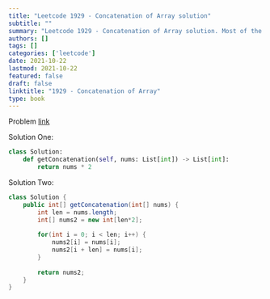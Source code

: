 ```yaml
---
title: "Leetcode 1929 - Concatenation of Array solution"
subtitle: ""
summary: "Leetcode 1929 - Concatenation of Array solution. Most of the solutions are written in Python and Javascript, when possible multiple solutions are added."
authors: []
tags: []
categories: ['leetcode']
date: 2021-10-22
lastmod: 2021-10-22
featured: false
draft: false
linktitle: "1929 - Concatenation of Array"
type: book
---
```

Problem [link](https://leetcode.com/problems/concatenation-of-array)

Solution One:

```python
class Solution:
    def getConcatenation(self, nums: List[int]) -> List[int]:
        return nums * 2
```

Solution Two:

```java
class Solution {
    public int[] getConcatenation(int[] nums) {
        int len = nums.length;
        int[] nums2 = new int[len*2];
        
        for(int i = 0; i < len; i++) {
            nums2[i] = nums[i];
            nums2[i + len] = nums[i];
        }
        
        return nums2;
    }
}
```